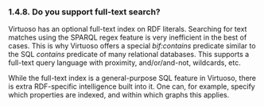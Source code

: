 <div>

<div>

<div>

<div>

### 1.4.8. Do you support full-text search?

</div>

</div>

</div>

Virtuoso has an optional full-text index on RDF literals. Searching for
text matches using the SPARQL regex feature is very inefficient in the
best of cases. This is why Virtuoso offers a special
<span class="emphasis">*bif:contains*</span> predicate similar to the
SQL <span class="emphasis">*contains*</span> predicate of many
relational databases. This supports a full-text query language with
proximity, and/or/and-not, wildcards, etc.

While the full-text index is a general-purpose SQL feature in Virtuoso,
there is extra RDF-specific intelligence built into it. One can, for
example, specify which properties are indexed, and within which graphs
this applies.

</div>
